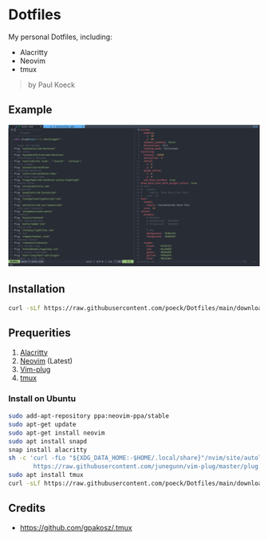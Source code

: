 # Dotfiles

My personal Dotfiles, including:

- Alacritty
- Neovim
- tmux

> by Paul Koeck

## Example

![alt example](https://github.com/paulkoeckdev/DotFiles/blob/main/example.png?raw=true)

## Installation

```bash
curl -sLf https://raw.githubusercontent.com/poeck/Dotfiles/main/download.sh | bash
```

## Prequerities

1. [Alacritty](https://github.com/alacritty/alacritty)
2. [Neovim](https://neovim.io/) (Latest)
3. [Vim-plug](https://github.com/junegunn/vim-plug)
4. [tmux](https://github.com/tmux/tmux)

### Install on Ubuntu

```bash
sudo add-apt-repository ppa:neovim-ppa/stable
sudo apt-get update
sudo apt-get install neovim
sudo apt install snapd
snap install alacritty
sh -c 'curl -fLo "${XDG_DATA_HOME:-$HOME/.local/share}"/nvim/site/autoload/plug.vim --create-dirs \
       https://raw.githubusercontent.com/junegunn/vim-plug/master/plug.vim'
sudo apt install tmux
curl -sLf https://raw.githubusercontent.com/poeck/Dotfiles/main/download.sh | bash
```

## Credits

- https://github.com/gpakosz/.tmux
